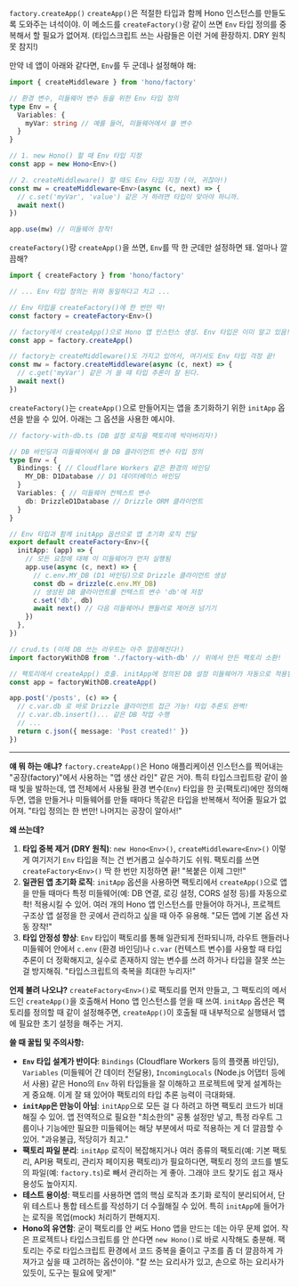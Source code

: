 `factory.createApp()`
`createApp()`은 적절한 타입과 함께 Hono 인스턴스를 만들도록 도와주는 녀석이야. 이 메소드를 `createFactory()`랑 같이 쓰면 `Env` 타입 정의를 중복해서 할 필요가 없어져. (타입스크립트 쓰는 사람들은 이런 거에 환장하지. DRY 원칙 못 참지!)

만약 네 앱이 아래와 같다면, `Env`를 두 군데나 설정해야 해:

```typescript
import { createMiddleware } from 'hono/factory'

// 환경 변수, 미들웨어 변수 등을 위한 Env 타입 정의
type Env = {
  Variables: {
    myVar: string // 예를 들어, 미들웨어에서 쓸 변수
  }
}

// 1. new Hono() 할 때 Env 타입 지정
const app = new Hono<Env>()

// 2. createMiddleware() 할 때도 Env 타입 지정 (아, 귀찮아!)
const mw = createMiddleware<Env>(async (c, next) => {
  // c.set('myVar', 'value') 같은 거 하려면 타입이 맞아야 하니까.
  await next()
})

app.use(mw) // 미들웨어 장착!
```
`createFactory()`랑 `createApp()`을 쓰면, `Env`를 딱 한 군데만 설정하면 돼. 얼마나 깔끔해?

```typescript
import { createFactory } from 'hono/factory'

// ... Env 타입 정의는 위와 동일하다고 치고 ...

// Env 타입을 createFactory()에 한 번만 딱!
const factory = createFactory<Env>()

// factory에서 createApp()으로 Hono 앱 인스턴스 생성. Env 타입은 이미 알고 있음!
const app = factory.createApp()

// factory는 createMiddleware()도 가지고 있어서, 여기서도 Env 타입 걱정 끝!
const mw = factory.createMiddleware(async (c, next) => {
  // c.get('myVar') 같은 거 쓸 때 타입 추론이 잘 된다.
  await next()
})
```
`createFactory()`는 `createApp()`으로 만들어지는 앱을 초기화하기 위한 `initApp` 옵션을 받을 수 있어. 아래는 그 옵션을 사용한 예시야.

```typescript
// factory-with-db.ts (DB 설정 로직을 팩토리에 박아버리자!)

// DB 바인딩과 미들웨어에서 쓸 DB 클라이언트 변수 타입 정의
type Env = {
  Bindings: { // Cloudflare Workers 같은 환경의 바인딩
    MY_DB: D1Database // D1 데이터베이스 바인딩
  }
  Variables: { // 미들웨어 컨텍스트 변수
    db: DrizzleD1Database // Drizzle ORM 클라이언트
  }
}

// Env 타입과 함께 initApp 옵션으로 앱 초기화 로직 전달
export default createFactory<Env>({
  initApp: (app) => {
    // 모든 요청에 대해 이 미들웨어가 먼저 실행됨
    app.use(async (c, next) => {
      // c.env.MY_DB (D1 바인딩)으로 Drizzle 클라이언트 생성
      const db = drizzle(c.env.MY_DB)
      // 생성된 DB 클라이언트를 컨텍스트 변수 'db'에 저장
      c.set('db', db)
      await next() // 다음 미들웨어나 핸들러로 제어권 넘기기
    })
  },
})

// crud.ts (이제 DB 쓰는 라우트는 아주 깔끔해진다!)
import factoryWithDB from './factory-with-db' // 위에서 만든 팩토리 소환!

// 팩토리에서 createApp() 호출. initApp에 정의된 DB 설정 미들웨어가 자동으로 적용됨.
const app = factoryWithDB.createApp()

app.post('/posts', (c) => {
  // c.var.db 로 바로 Drizzle 클라이언트 접근 가능! 타입 추론도 완벽!
  // c.var.db.insert()... 같은 DB 작업 수행
  // ...
  return c.json({ message: 'Post created!' })
})
```

---

**얘 뭐 하는 애냐?**
`factory.createApp()`은 Hono 애플리케이션 인스턴스를 찍어내는 "공장(factory)"에서 사용하는 "앱 생산 라인" 같은 거야. 특히 타입스크립트랑 같이 쓸 때 빛을 발하는데, 앱 전체에서 사용될 환경 변수(`Env`) 타입을 한 곳(팩토리)에만 정의해두면, 앱을 만들거나 미들웨어를 만들 때마다 똑같은 타입을 반복해서 적어줄 필요가 없어져. "타입 정의는 한 번만! 나머지는 공장이 알아서!"

**왜 쓰는데?**
1.  **타입 중복 제거 (DRY 원칙)**: `new Hono<Env>()`, `createMiddleware<Env>()` 이렇게 여기저기 `Env` 타입을 적는 건 번거롭고 실수하기도 쉬워. 팩토리를 쓰면 `createFactory<Env>()` 딱 한 번만 지정하면 끝! "복붙은 이제 그만!"
2.  **일관된 앱 초기화 로직**: `initApp` 옵션을 사용하면 팩토리에서 `createApp()`으로 앱을 만들 때마다 특정 미들웨어(예: DB 연결, 로깅 설정, CORS 설정 등)를 자동으로 촥! 적용시킬 수 있어. 여러 개의 Hono 앱 인스턴스를 만들어야 하거나, 프로젝트 구조상 앱 설정을 한 곳에서 관리하고 싶을 때 아주 유용해. "모든 앱에 기본 옵션 자동 장착!"
3.  **타입 안정성 향상**: `Env` 타입이 팩토리를 통해 일관되게 전파되니까, 라우트 핸들러나 미들웨어 안에서 `c.env` (환경 바인딩)나 `c.var` (컨텍스트 변수)를 사용할 때 타입 추론이 더 정확해지고, 실수로 존재하지 않는 변수를 쓰려 하거나 타입을 잘못 쓰는 걸 방지해줘. "타입스크립트의 축복을 최대한 누리자!"

**언제 불려 나오냐?**
`createFactory<Env>()`로 팩토리를 먼저 만들고, 그 팩토리의 메서드인 `createApp()`을 호출해서 Hono 앱 인스턴스를 얻을 때 쓰여. `initApp` 옵션은 팩토리를 정의할 때 같이 설정해주면, `createApp()`이 호출될 때 내부적으로 실행돼서 앱에 필요한 초기 설정을 해주는 거지.

**쓸 때 꿀팁 및 주의사항:**
*   **`Env` 타입 설계가 반이다**: `Bindings` (Cloudflare Workers 등의 플랫폼 바인딩), `Variables` (미들웨어 간 데이터 전달용), `IncomingLocals` (Node.js 어댑터 등에서 사용) 같은 Hono의 `Env` 하위 타입들을 잘 이해하고 프로젝트에 맞게 설계하는 게 중요해. 이게 잘 돼 있어야 팩토리의 타입 추론 능력이 극대화돼.
*   **`initApp`은 만능이 아님**: `initApp`으로 모든 걸 다 하려고 하면 팩토리 코드가 비대해질 수 있어. 앱 전역적으로 필요한 "최소한의" 공통 설정만 넣고, 특정 라우트 그룹이나 기능에만 필요한 미들웨어는 해당 부분에서 따로 적용하는 게 더 깔끔할 수 있어. "과유불급, 적당히가 최고."
*   **팩토리 파일 분리**: `initApp` 로직이 복잡해지거나 여러 종류의 팩토리(예: 기본 팩토리, API용 팩토리, 관리자 페이지용 팩토리)가 필요하다면, 팩토리 정의 코드를 별도의 파일(예: `factory.ts`)로 빼서 관리하는 게 좋아. 그래야 코드 찾기도 쉽고 재사용성도 높아지지.
*   **테스트 용이성**: 팩토리를 사용하면 앱의 핵심 로직과 초기화 로직이 분리되어서, 단위 테스트나 통합 테스트를 작성하기 더 수월해질 수 있어. 특히 `initApp`에 들어가는 로직을 목업(mock) 처리하기 편해지지.
*   **Hono의 유연함**: 굳이 팩토리를 안 써도 Hono 앱을 만드는 데는 아무 문제 없어. 작은 프로젝트나 타입스크립트를 안 쓴다면 `new Hono()`로 바로 시작해도 충분해. 팩토리는 주로 타입스크립트 환경에서 코드 중복을 줄이고 구조를 좀 더 깔끔하게 가져가고 싶을 때 고려하는 옵션이야. "칼 쓰는 요리사가 있고, 손으로 하는 요리사가 있듯이, 도구는 필요에 맞게!"